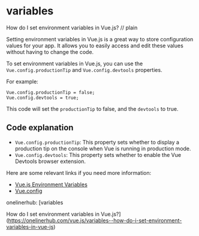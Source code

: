 # variables

How do I set environment variables in Vue.js?
// plain

Setting environment variables in Vue.js is a great way to store configuration values for your app. It allows you to easily access and edit these values without having to change the code.

To set environment variables in Vue.js, you can use the `Vue.config.productionTip` and `Vue.config.devtools` properties.

For example:
```
Vue.config.productionTip = false;
Vue.config.devtools = true;
```

This code will set the `productionTip` to false, and the `devtools` to true.

## Code explanation


- `Vue.config.productionTip`: This property sets whether to display a production tip on the console when Vue is running in production mode.
- `Vue.config.devtools`: This property sets whether to enable the Vue Devtools browser extension.

Here are some relevant links if you need more information:

- [Vue.js Environment Variables](https://vuejs.org/v2/guide/environment-variables.html)
- [Vue.config](https://vuejs.org/v2/api/#Vue-config)

onelinerhub: [variables

How do I set environment variables in Vue.js?](https://onelinerhub.com/vue.js/variables--how-do-i-set-environment-variables-in-vue-js)